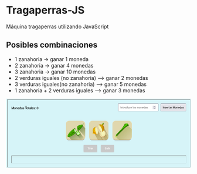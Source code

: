 # Tragaperras-JS
Máquina tragaperras utilizando JavaScript

## Posibles combinaciones

* 1 zanahoria -> ganar 1 moneda
* 2 zanahoria -> ganar 4 monedas
* 3 zanahoria -> ganar 10 monedas
* 2 verduras iguales (no zanahoria) --> ganar 2 monedas
* 3 verduras iguales(no zanahoria) --> ganar 5 monedas
* 1 zanahoria + 2 verduras iguales --> ganar 3 monedas


![tragaperras](./Tragaperras.png)
